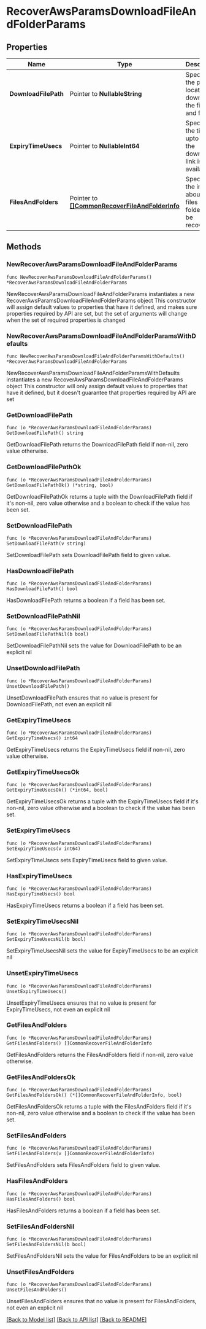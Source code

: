 # RecoverAwsParamsDownloadFileAndFolderParams

## Properties

Name | Type | Description | Notes
------------ | ------------- | ------------- | -------------
**DownloadFilePath** | Pointer to **NullableString** | Specifies the path location to download the files and folders. | [optional] 
**ExpiryTimeUsecs** | Pointer to **NullableInt64** | Specifies the time upto which the download link is available. | [optional] 
**FilesAndFolders** | Pointer to [**[]CommonRecoverFileAndFolderInfo**](CommonRecoverFileAndFolderInfo.md) | Specifies the info about the files and folders to be recovered. | [optional] 

## Methods

### NewRecoverAwsParamsDownloadFileAndFolderParams

`func NewRecoverAwsParamsDownloadFileAndFolderParams() *RecoverAwsParamsDownloadFileAndFolderParams`

NewRecoverAwsParamsDownloadFileAndFolderParams instantiates a new RecoverAwsParamsDownloadFileAndFolderParams object
This constructor will assign default values to properties that have it defined,
and makes sure properties required by API are set, but the set of arguments
will change when the set of required properties is changed

### NewRecoverAwsParamsDownloadFileAndFolderParamsWithDefaults

`func NewRecoverAwsParamsDownloadFileAndFolderParamsWithDefaults() *RecoverAwsParamsDownloadFileAndFolderParams`

NewRecoverAwsParamsDownloadFileAndFolderParamsWithDefaults instantiates a new RecoverAwsParamsDownloadFileAndFolderParams object
This constructor will only assign default values to properties that have it defined,
but it doesn't guarantee that properties required by API are set

### GetDownloadFilePath

`func (o *RecoverAwsParamsDownloadFileAndFolderParams) GetDownloadFilePath() string`

GetDownloadFilePath returns the DownloadFilePath field if non-nil, zero value otherwise.

### GetDownloadFilePathOk

`func (o *RecoverAwsParamsDownloadFileAndFolderParams) GetDownloadFilePathOk() (*string, bool)`

GetDownloadFilePathOk returns a tuple with the DownloadFilePath field if it's non-nil, zero value otherwise
and a boolean to check if the value has been set.

### SetDownloadFilePath

`func (o *RecoverAwsParamsDownloadFileAndFolderParams) SetDownloadFilePath(v string)`

SetDownloadFilePath sets DownloadFilePath field to given value.

### HasDownloadFilePath

`func (o *RecoverAwsParamsDownloadFileAndFolderParams) HasDownloadFilePath() bool`

HasDownloadFilePath returns a boolean if a field has been set.

### SetDownloadFilePathNil

`func (o *RecoverAwsParamsDownloadFileAndFolderParams) SetDownloadFilePathNil(b bool)`

 SetDownloadFilePathNil sets the value for DownloadFilePath to be an explicit nil

### UnsetDownloadFilePath
`func (o *RecoverAwsParamsDownloadFileAndFolderParams) UnsetDownloadFilePath()`

UnsetDownloadFilePath ensures that no value is present for DownloadFilePath, not even an explicit nil
### GetExpiryTimeUsecs

`func (o *RecoverAwsParamsDownloadFileAndFolderParams) GetExpiryTimeUsecs() int64`

GetExpiryTimeUsecs returns the ExpiryTimeUsecs field if non-nil, zero value otherwise.

### GetExpiryTimeUsecsOk

`func (o *RecoverAwsParamsDownloadFileAndFolderParams) GetExpiryTimeUsecsOk() (*int64, bool)`

GetExpiryTimeUsecsOk returns a tuple with the ExpiryTimeUsecs field if it's non-nil, zero value otherwise
and a boolean to check if the value has been set.

### SetExpiryTimeUsecs

`func (o *RecoverAwsParamsDownloadFileAndFolderParams) SetExpiryTimeUsecs(v int64)`

SetExpiryTimeUsecs sets ExpiryTimeUsecs field to given value.

### HasExpiryTimeUsecs

`func (o *RecoverAwsParamsDownloadFileAndFolderParams) HasExpiryTimeUsecs() bool`

HasExpiryTimeUsecs returns a boolean if a field has been set.

### SetExpiryTimeUsecsNil

`func (o *RecoverAwsParamsDownloadFileAndFolderParams) SetExpiryTimeUsecsNil(b bool)`

 SetExpiryTimeUsecsNil sets the value for ExpiryTimeUsecs to be an explicit nil

### UnsetExpiryTimeUsecs
`func (o *RecoverAwsParamsDownloadFileAndFolderParams) UnsetExpiryTimeUsecs()`

UnsetExpiryTimeUsecs ensures that no value is present for ExpiryTimeUsecs, not even an explicit nil
### GetFilesAndFolders

`func (o *RecoverAwsParamsDownloadFileAndFolderParams) GetFilesAndFolders() []CommonRecoverFileAndFolderInfo`

GetFilesAndFolders returns the FilesAndFolders field if non-nil, zero value otherwise.

### GetFilesAndFoldersOk

`func (o *RecoverAwsParamsDownloadFileAndFolderParams) GetFilesAndFoldersOk() (*[]CommonRecoverFileAndFolderInfo, bool)`

GetFilesAndFoldersOk returns a tuple with the FilesAndFolders field if it's non-nil, zero value otherwise
and a boolean to check if the value has been set.

### SetFilesAndFolders

`func (o *RecoverAwsParamsDownloadFileAndFolderParams) SetFilesAndFolders(v []CommonRecoverFileAndFolderInfo)`

SetFilesAndFolders sets FilesAndFolders field to given value.

### HasFilesAndFolders

`func (o *RecoverAwsParamsDownloadFileAndFolderParams) HasFilesAndFolders() bool`

HasFilesAndFolders returns a boolean if a field has been set.

### SetFilesAndFoldersNil

`func (o *RecoverAwsParamsDownloadFileAndFolderParams) SetFilesAndFoldersNil(b bool)`

 SetFilesAndFoldersNil sets the value for FilesAndFolders to be an explicit nil

### UnsetFilesAndFolders
`func (o *RecoverAwsParamsDownloadFileAndFolderParams) UnsetFilesAndFolders()`

UnsetFilesAndFolders ensures that no value is present for FilesAndFolders, not even an explicit nil

[[Back to Model list]](../README.md#documentation-for-models) [[Back to API list]](../README.md#documentation-for-api-endpoints) [[Back to README]](../README.md)


